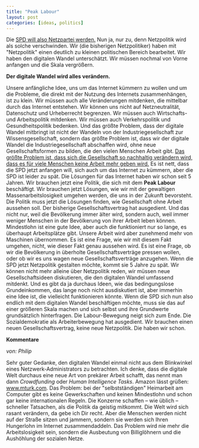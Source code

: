 ```yaml
---
title: "Peak Labour"
layout: post
categories: [ideas, politics]
---
```

Die <a href="http://www.spiegel.de/politik/deutschland/spd-will-zur-obersten-digital-partei-werden-a-950604.html">SPD will also Netzpartei werden.</a> Nun ja, nur zu, denn Netzpolitik wird als solche verschwinden. Wir (die bisherigen Netzpolitiker) haben mit "Netzpolitik" einen deutlich zu kleinen politischen Bereich bearbeitet. Wir haben den digitalen Wandel unterschätzt. Wir müssen nochmal von Vorne anfangen und die Skala vergrößern.

__Der digitale Wandel wird alles verändern.__

Unsere anfängliche Idee, uns um das Internet kümmern zu wollen und um die Probleme, die direkt mit der Nutzung des Internets zusammenhängen, ist zu klein. Wir müssen auch alle Veränderungen mitdenken, die mittelbar durch das Internet entstehen. Wir können uns nicht auf Netzneutralität, Datenschutz und Urheberrecht begrenzen. Wir müssen auch Wirtschafts- und Arbeitspolitik mitdenken. Wir müssen auch Verkehrspolitik und Gesundheitspolitik bedenken. Und das größte Problem, dass der digitale Wandel mitbringt ist nicht der Wandeln von der Industriegesellschaft zur Wissensgesellschaft, sondern das größte Problem ist, dass wir der digitale Wandel die Industriegesellschaft abschaffen wird, ohne neue Gesellschaftsformen zu bilden, die den vielen Menschen Arbeit gibt. <a href="https://netzpolitik.org/2013/rezension-arbeitsfrei-eine-entdeckungsreise-zu-den-maschinen-die-uns-ersetzen-werden/">Das größte Problem ist, dass sich die Gesellschaft so nachhaltig verändern wird, dass es für viele Menschen keine Arbeit mehr geben wird.</a>
Es ist nett, dass die SPD jetzt anfangen will, sich auch um das Internet zu kümmern, aber die SPD ist leider zu spät. Die Lösungen für das Internet haben wir schon seit 5 Jahren. Wir brauchen jetzt eine Politik, die sich mit dem <b>Peak Labour</b> beschäftigt. Wir brauchen jetzt Lösungen, wie wir mit der gewaltigen Massenarbeitslosigkeit umgehen werden, die uns in der Zukunft bevorsteht. Die Politik muss jetzt die Lösungen finden, wie Gesellschaft ohne Arbeit aussehen soll.
Der bisherige Gesellschaftsvertrag hat ausgedient. Und das nicht nur, weil die Bevölkerung immer älter wird, sondern auch, weil immer weniger Menschen in der Bevölkerung von ihrer Arbeit leben können. Mindestlohn ist eine gute Idee, aber auch die funktioniert nur so lange, es überhaupt Arbeitsplätze gibt. Unsere Arbeit wird aber zunehmend mehr von Maschinen übernommen.
Es ist eine Frage, wie wir mit diesem Fakt umgehen, nicht, wie dieser Fakt genau aussehen wird.
Es ist eine Frage, ob wir die Bevölkerung in überholte Gesellschaftsverträge pressen wollen, oder ob wir es uns wagen neue Gesellschaftsverträge anzugehen.
Wenn die SPD jetzt Netzpolitik gestalten möchte, kommt sie 5 Jahre zu spät. Wir können nicht mehr alleine über Netzpolitik reden, wir müssen neue Gesellschaftsideen diskutieren, die den digitalen Wandel umfassend mitdenkt.
Und es gibt da ja durchaus Ideen, wie das bedingungslose Grundeinkommen, das lange noch nicht ausdiskutiert ist, aber immerhin eine Idee ist, die vielleicht funktionieren könnte.
Wenn die SPD sich nun also endlich mit dem digitalen Wandel beschäftigen möchte, muss sie das auf einer größeren Skala machen und sich selbst und ihre Grundwerte grundsätzlich hinterfragen. Die Labour-Bewegung neigt sich zum Ende. Die Sozialdemokratie als Arbeiterbewegung hat ausgedient. Wir brauchen einen neuen Gesellschaftsvertrag, keine neue Netzpolitik. Die haben wir schon.
		

__Kommentare__
			
_von: Philip_
			
Sehr guter Gedanke, den digitalen Wandel einmal nicht aus dem Blinkwinkel eines Netzwerk-Administrators zu betrachten. Ich denke, dass die digitale Welt durchaus eine neue Art von prekärer Arbeit schafft, das nennt man dann <em>Crowdfunding</em> oder <em>Human Intelligence Tasks</em>. Amazon lässt grüßen: www.mturk.com. Das Problem: bei der "selbstständigen" Heimarbeit am Computer gibt es keine Gewerkschaften und keinen Mindestlohn und schon gar keine internationalen Regeln. Die Konzerne schaffen – wie üblich – schneller Tatsachen, als die Politik da geistig mitkommt. Die Welt wird sich rasant verändern, da gebe ich Dir recht. Aber die Menschen werden nicht auf der Straße sitzen und jammern, sondern sie werden sich Ihren Hungerlohn im Internet zusammendaddeln. Das Problem wird nie mehr die Arbeitslosigkeit sein, sondern die Ausbeutung von Billiglöhnern und die Aushöhlung der sozialen Netze.

